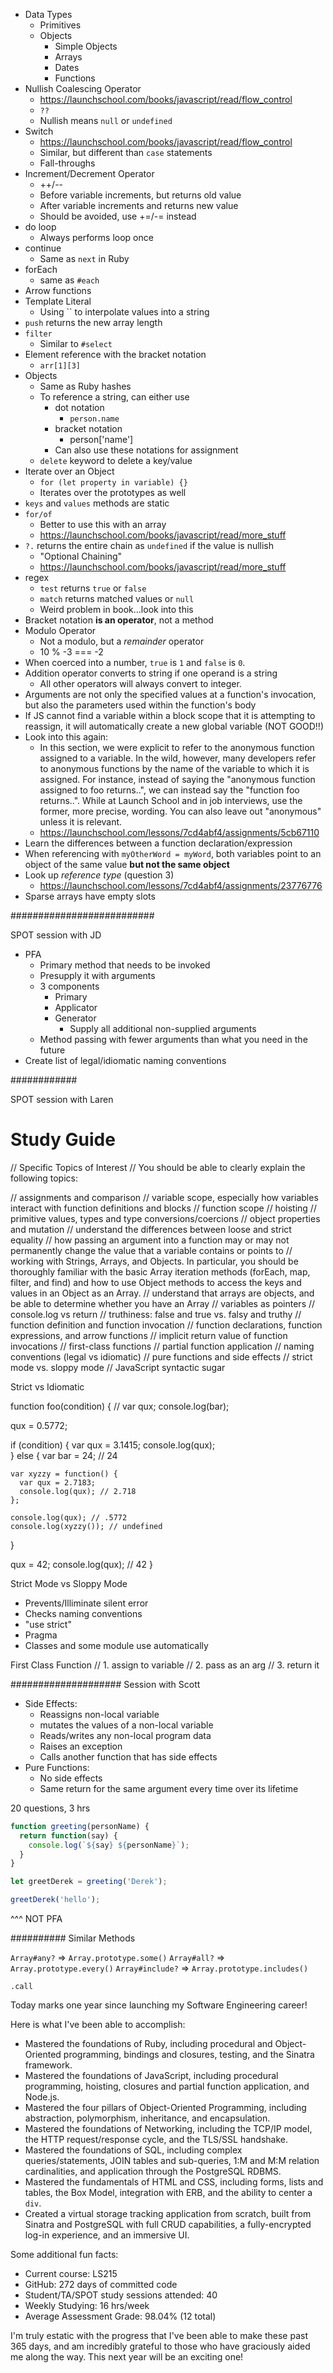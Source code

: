- Data Types
    - Primitives
    - Objects
        - Simple Objects
        - Arrays
        - Dates
        - Functions
- Nullish Coalescing Operator
    - https://launchschool.com/books/javascript/read/flow_control
    - `??`
    - Nullish means `null` or `undefined`
- Switch
    - https://launchschool.com/books/javascript/read/flow_control
    - Similar, but different than `case` statements
    - Fall-throughs
- Increment/Decrement Operator
    - ++/--
    - Before variable increments, but returns old value
    - After variable increments and returns new value
    - Should be avoided, use +=/-= instead
- do loop
    - Always performs loop once
- continue
    - Same as `next` in Ruby
- forEach
    - same as `#each`
- Arrow functions
- Template Literal
    - Using `` to interpolate values into a string
- `push` returns the new array length
- `filter`
    - Similar to `#select`
- Element reference with the bracket notation
    - `arr[1][3]`
- Objects
    - Same as Ruby hashes
    - To reference a string, can either use
        - dot notation
            - `person.name`
        - bracket notation
            - person['name']
        - Can also use these notations for assignment
    - `delete` keyword to delete a key/value
- Iterate over an Object
    - `for (let property in variable) {}`
    - Iterates over the prototypes as well
- `keys` and `values` methods are static
- `for/of`
    - Better to use this with an array
    - https://launchschool.com/books/javascript/read/more_stuff
- `?.` returns the entire chain as `undefined` if the value is nullish
    - "Optional Chaining"
    - https://launchschool.com/books/javascript/read/more_stuff
- regex
    - `test` returns `true` or `false`
    - `match` returns matched values or `null`
    - Weird problem in book...look into this
- Bracket notation **is an operator**, not a method
- Modulo Operator
    - Not a modulo, but a *remainder* operator
    - 10 % -3 === -2
- When coerced into a number, `true` is `1` and `false` is `0`.
- Addition operator converts to string if one operand is a string
    - All other operators will always convert to integer.
- Arguments are not only the specified values at a function's invocation, but also the parameters used within the function's body
- If JS cannot find a variable within a block scope that it is attempting to reassign, it will automatically create a new global variable (NOT GOOD!!)
- Look into this again:
    - In this section, we were explicit to refer to the anonymous function assigned to a variable. In the wild, however, many developers refer to anonymous functions by the name of the variable to which it is assigned. For instance, instead of saying the "anonymous function assigned to foo returns..", we can instead say the "function foo returns..". While at Launch School and in job interviews, use the former, more precise, wording. You can also leave out "anonymous" unless it is relevant.
    - https://launchschool.com/lessons/7cd4abf4/assignments/5cb67110
- Learn the differences between a function declaration/expression
- When referencing with `myOtherWord = myWord`, both variables point to an object of the same value **but not the same object**
- Look up *reference type* (question 3)
    - https://launchschool.com/lessons/7cd4abf4/assignments/23776776
- Sparse arrays have empty slots

##########################

SPOT session with JD

- PFA
    - Primary method that needs to be invoked
    - Presupply it with arguments
    - 3 components
        - Primary
        - Applicator
        - Generator
            - Supply all additional non-supplied arguments
    - Method passing with fewer arguments than what you need in the future
- Create list of legal/idiomatic naming conventions

############

SPOT session with Laren

# Study Guide
// Specific Topics of Interest
// You should be able to clearly explain the following topics:

// assignments and comparison
// variable scope, especially how variables interact with function definitions and blocks
// function scope
// hoisting
// primitive values, types and type conversions/coercions
// object properties and mutation
// understand the differences between loose and strict equality
// how passing an argument into a function may or may not permanently change the value that a variable contains or points to
// working with Strings, Arrays, and Objects. In particular, you should be thoroughly familiar with the basic Array iteration methods (forEach, map, filter, and find) and how to use Object methods to access the keys and values in an Object as an Array.
// understand that arrays are objects, and be able to determine whether you have an Array
// variables as pointers
// console.log vs return
// truthiness: false and true vs. falsy and truthy
// function definition and function invocation
// function declarations, function expressions, and arrow functions
// implicit return value of function invocations
// first-class functions
// partial function application
// naming conventions (legal vs idiomatic)
// pure functions and side effects
// strict mode vs. sloppy mode
// JavaScript syntactic sugar

Strict vs Idiomatic

function foo(condition) {
  // var qux;
  console.log(bar);

  qux = 0.5772;

  if (condition) {
    var qux = 3.1415; 
    console.log(qux);  
  } else {
    var bar = 24;  // 24

    var xyzzy = function() {
      var qux = 2.7183;
      console.log(qux); // 2.718
    };

    console.log(qux); // .5772
    console.log(xyzzy()); // undefined
  }

  qux = 42; 
  console.log(qux); // 42 
}

Strict Mode vs Sloppy Mode
- Prevents/Illiminate silent error
- Checks naming conventions
- "use strict"
- Pragma
- Classes and some module use automatically

First Class Function
// 1. assign to variable
// 2. pass as an arg
// 3. return it

#################### Session with Scott

- Side Effects:
    - Reassigns non-local variable
    - mutates the values of a non-local variable
    - Reads/writes any non-local program data
    - Raises an exception
    - Calls another function that has side effects
- Pure Functions:
    - No side effects
    - Same return for the same argument every time over its lifetime

20 questions, 3 hrs

```js
function greeting(personName) {
  return function(say) {
    console.log(`${say} ${personName}`);
  }
}

let greetDerek = greeting('Derek');

greetDerek('hello');
```

^^^ NOT PFA

########## Similar Methods

`Array#any?` => `Array.prototype.some()`
`Array#all?` => `Array.prototype.every()`
`Array#include?` => `Array.prototype.includes()`

`.call`

Today marks one year since launching my Software Engineering career!

Here is what I've been able to accomplish:

- Mastered the foundations of Ruby, including procedural and Object-Oriented programming, bindings and closures, testing, and the Sinatra framework.
- Mastered the foundations of JavaScript, including procedural programming, hoisting, closures and partial function application, and Node.js.
- Mastered the four pillars of Object-Oriented Programming, including abstraction, polymorphism, inheritance, and encapsulation.
- Mastered the foundations of Networking, including the TCP/IP model, the HTTP request/response cycle, and the TLS/SSL handshake.
- Mastered the foundations of SQL, including complex queries/statements, JOIN tables and sub-queries, 1:M and M:M relation cardinalities, and application through the PostgreSQL RDBMS.
- Mastered the fundamentals of HTML and CSS, including forms, lists and tables, the Box Model, integration with ERB, and the ability to center a `div`.
- Created a virtual storage tracking application from scratch, built from Sinatra and PostgreSQL with full CRUD capabilities, a fully-encrypted log-in experience, and an immersive UI.

Some additional fun facts:

- Current course: LS215
- GitHub: 272 days of committed code
- Student/TA/SPOT study sessions attended: 40
- Weekly Studying: 16 hrs/week
- Average Assessment Grade: 98.04% (12 total)

I'm truly estatic with the progress that I've been able to make these past 365 days, and am incredibly grateful to those who have graciously aided me along the way. This next year will be an exciting one!